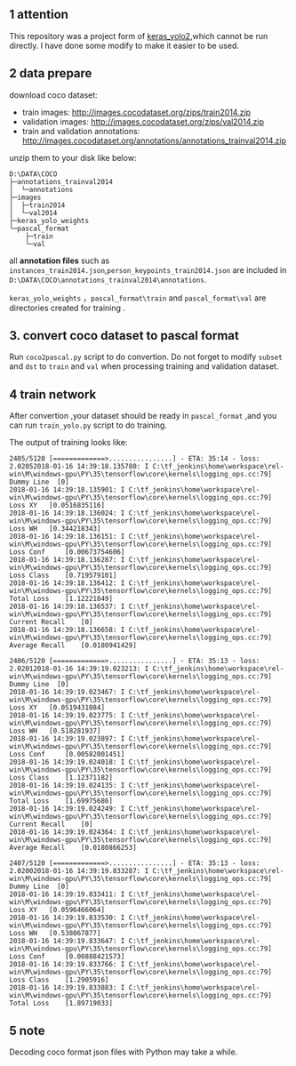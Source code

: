## 1 attention

This repository was a project form of [keras_yolo2](https://github.com/experiencor/basic-yolo-keras),which cannot be run directly. I have done some modify to make it easier to be used.

## 2 data prepare

download coco dataset:


+ train images: http://images.cocodataset.org/zips/train2014.zip
+ validation images: http://images.cocodataset.org/zips/val2014.zip
+ train and validation annotations: http://images.cocodataset.org/annotations/annotations_trainval2014.zip

unzip them to your disk like below:

```
D:\DATA\COCO
├─annotations_trainval2014
│  └─annotations
├─images
│  ├─train2014
│  └─val2014
├─keras_yolo_weights
└─pascal_format
    ├─train
    └─val

```

all **annotation files** such as `instances_train2014.json`,`person_keypoints_train2014.json` are included in `D:\DATA\COCO\annotations_trainval2014\annotations`.

`keras_yolo_weights` ，`pascal_format\train` and `pascal_format\val` are directories  created for training .


## 3. convert coco dataset to pascal format

Run `coco2pascal.py` script to do convertion. Do not forget to modify `subset` and `dst` to `train` and `val` when processing training and validation dataset.

## 4 train network

After convertion ,your dataset should be ready in `pascal_format` ,and you can run `train_yolo.py` script to do training.

The output of training looks like:

```
2405/5120 [=============>................] - ETA: 35:14 - loss: 2.02052018-01-16 14:39:18.135780: I C:\tf_jenkins\home\workspace\rel-win\M\windows-gpu\PY\35\tensorflow\core\kernels\logging_ops.cc:79] Dummy Line 	[0]
2018-01-16 14:39:18.135901: I C:\tf_jenkins\home\workspace\rel-win\M\windows-gpu\PY\35\tensorflow\core\kernels\logging_ops.cc:79] Loss XY 	[0.0516835116]
2018-01-16 14:39:18.136024: I C:\tf_jenkins\home\workspace\rel-win\M\windows-gpu\PY\35\tensorflow\core\kernels\logging_ops.cc:79] Loss WH 	[0.344218343]
2018-01-16 14:39:18.136151: I C:\tf_jenkins\home\workspace\rel-win\M\windows-gpu\PY\35\tensorflow\core\kernels\logging_ops.cc:79] Loss Conf 	[0.00673754606]
2018-01-16 14:39:18.136287: I C:\tf_jenkins\home\workspace\rel-win\M\windows-gpu\PY\35\tensorflow\core\kernels\logging_ops.cc:79] Loss Class 	[0.719579101]
2018-01-16 14:39:18.136412: I C:\tf_jenkins\home\workspace\rel-win\M\windows-gpu\PY\35\tensorflow\core\kernels\logging_ops.cc:79] Total Loss 	[1.12221849]
2018-01-16 14:39:18.136537: I C:\tf_jenkins\home\workspace\rel-win\M\windows-gpu\PY\35\tensorflow\core\kernels\logging_ops.cc:79] Current Recall 	[0]
2018-01-16 14:39:18.136658: I C:\tf_jenkins\home\workspace\rel-win\M\windows-gpu\PY\35\tensorflow\core\kernels\logging_ops.cc:79] Average Recall 	[0.0180941429]

2406/5120 [=============>................] - ETA: 35:13 - loss: 2.02012018-01-16 14:39:19.023213: I C:\tf_jenkins\home\workspace\rel-win\M\windows-gpu\PY\35\tensorflow\core\kernels\logging_ops.cc:79] Dummy Line 	[0]
2018-01-16 14:39:19.023467: I C:\tf_jenkins\home\workspace\rel-win\M\windows-gpu\PY\35\tensorflow\core\kernels\logging_ops.cc:79] Loss XY 	[0.0519431084]
2018-01-16 14:39:19.023775: I C:\tf_jenkins\home\workspace\rel-win\M\windows-gpu\PY\35\tensorflow\core\kernels\logging_ops.cc:79] Loss WH 	[0.518281937]
2018-01-16 14:39:19.023897: I C:\tf_jenkins\home\workspace\rel-win\M\windows-gpu\PY\35\tensorflow\core\kernels\logging_ops.cc:79] Loss Conf 	[0.00582001451]
2018-01-16 14:39:19.024018: I C:\tf_jenkins\home\workspace\rel-win\M\windows-gpu\PY\35\tensorflow\core\kernels\logging_ops.cc:79] Loss Class 	[1.12371182]
2018-01-16 14:39:19.024135: I C:\tf_jenkins\home\workspace\rel-win\M\windows-gpu\PY\35\tensorflow\core\kernels\logging_ops.cc:79] Total Loss 	[1.69975686]
2018-01-16 14:39:19.024249: I C:\tf_jenkins\home\workspace\rel-win\M\windows-gpu\PY\35\tensorflow\core\kernels\logging_ops.cc:79] Current Recall 	[0]
2018-01-16 14:39:19.024364: I C:\tf_jenkins\home\workspace\rel-win\M\windows-gpu\PY\35\tensorflow\core\kernels\logging_ops.cc:79] Average Recall 	[0.0180866253]

2407/5120 [=============>................] - ETA: 35:13 - loss: 2.02002018-01-16 14:39:19.833287: I C:\tf_jenkins\home\workspace\rel-win\M\windows-gpu\PY\35\tensorflow\core\kernels\logging_ops.cc:79] Dummy Line 	[0]
2018-01-16 14:39:19.833411: I C:\tf_jenkins\home\workspace\rel-win\M\windows-gpu\PY\35\tensorflow\core\kernels\logging_ops.cc:79] Loss XY 	[0.0596466064]
2018-01-16 14:39:19.833530: I C:\tf_jenkins\home\workspace\rel-win\M\windows-gpu\PY\35\tensorflow\core\kernels\logging_ops.cc:79] Loss WH 	[0.538067877]
2018-01-16 14:39:19.833647: I C:\tf_jenkins\home\workspace\rel-win\M\windows-gpu\PY\35\tensorflow\core\kernels\logging_ops.cc:79] Loss Conf 	[0.00888421573]
2018-01-16 14:39:19.833766: I C:\tf_jenkins\home\workspace\rel-win\M\windows-gpu\PY\35\tensorflow\core\kernels\logging_ops.cc:79] Loss Class 	[1.2905916]
2018-01-16 14:39:19.833883: I C:\tf_jenkins\home\workspace\rel-win\M\windows-gpu\PY\35\tensorflow\core\kernels\logging_ops.cc:79] Total Loss 	[1.89719033]
```

## 5 note

Decoding coco format json files  with Python may take a while.


